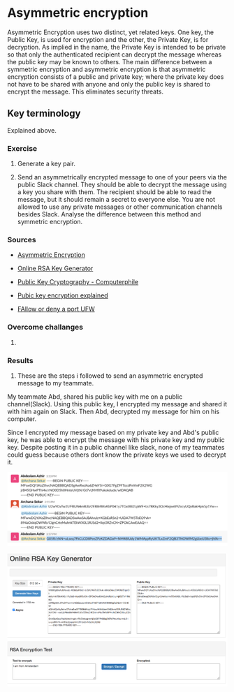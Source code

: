 # Asymmetric encryption

Asymmetric Encryption uses two distinct, yet related keys. One key, the Public Key, is used for encryption and the other, the Private Key, is for decryption. As implied in the name, the Private Key is intended to be private so that only the authenticated recipient can decrypt the message whereas the public key may be known to others. The main difference between a symmetric encryption and asymmetric encryption is that asymmetric encryption consists of a public and private key; where the private key does not have to be shared with anyone and only the public key is shared to encrypt the message. This eliminates security threats. 

## Key terminology

Explained above.
### Exercise

1. Generate a key pair.

2. Send an asymmetrically encrypted message to one of your peers via the public Slack channel. They should be able to decrypt the message using a key you share with them. The recipient should be able to read the message, but it should remain a secret to everyone else.
You are not allowed to use any private messages or other communication channels besides Slack. Analyse the difference between this method and symmetric encryption.

### Sources

- [Asymmetric Encryption](https://cheapsslsecurity.com/blog/what-is-asymmetric-encryption-understand-with-simple-examples/)

- [Online RSA Key Generator](https://travistidwell.com/jsencrypt/demo/)

- [Public Key Cryptography - Computerphile](https://www.youtube.com/watch?v=GSIDS_lvRv4)

- [Pubic key encryption explained](https://www.cloudflare.com/learning/ssl/how-does-public-key-encryption-work/)

- [FAllow or deny a port UFW](https://my.esecuredata.com/index.php?/knowledgebase/article/7/allow-or-deny-a-port-ufw-ubuntu)

### Overcome challanges

1.
### Results

1. These are the steps i followed to send an asymmetric encrypted message to my teammate.  

My teammate Abd, shared his public key with me on a public channel(Slack). Using this public key, I encrypted my message and shared it with him again on Slack. Then Abd, decrypted my message for him on his computer.  

Since I encrypted my message based on my private key and Abd's public key, he was able to encrypt the message with his private key and my public key. Despite posting it in a public channel like slack, none of my teammates could guess because others dont know the private keys we used to decrypt it.


![SEC-05-AsymmetricEncryption](../00_includes/SECURITIES/SEC-05/i1.png)

![SEC-05-AsymmetricEncryption](../00_includes/SECURITIES/SEC-05/i2.png)







